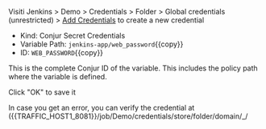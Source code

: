 

Visiti Jenkins > Demo > Credentials > Folder > Global credentials (unrestricted) > [Add Credentials]({{TRAFFIC_HOST1_8081}}/job/Demo/credentials/store/folder/domain/_/newCredentials) to create a new credential

-  Kind: Conjur Secret Credentials
-  Variable Path: `jenkins-app/web_password`{{copy}}
-  ID: `WEB_PASSWORD`{{copy}}
  
This is the complete Conjur ID of the variable. This includes the policy path where the variable is defined.

Click "OK" to save it

In case you get an error, you can verify the credential at ({{TRAFFIC_HOST1_8081}}/job/Demo/credentials/store/folder/domain/_/